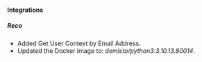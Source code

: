 
#### Integrations

##### Reco

- Added Get User Context by Email Address.
- Updated the Docker image to: *demisto/python3:3.10.13.80014*.
